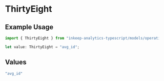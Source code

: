 # ThirtyEight

## Example Usage

```typescript
import { ThirtyEight } from "inkeep-analytics-typescript/models/operations";

let value: ThirtyEight = "avg_id";
```

## Values

```typescript
"avg_id"
```